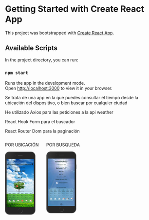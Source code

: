 # Getting Started with Create React App

This project was bootstrapped with [Create React App](https://github.com/facebook/create-react-app).

## Available Scripts

In the project directory, you can run:

### `npm start`

Runs the app in the development mode.\
Open [http://localhost:3000](http://localhost:3000) to view it in your browser.


<p>Se trata de una app en la que puedes consultar el tiempo desde la ubicación del dispositivo, o bien buscar por cualquier ciudad</p>

<p>He utilizado Axios para las peticiones a la api weather</p>

<p>React Hook Form para el buscador</p>

<p>React Router Dom para la paginación</p>


<div style = "display:flex; gap:25px ; justify-content: space-arround; flex-direction:row" style = "gap:35px">
  <div>
    <p> POR UBICACIÓN </p>
    <img  style = "width: 100px;" src= 'https://github.com/jaelEspinosa/React_weather/blob/master/src/img/weather1.jpg' />
  </div>
  <div>
     <p> POR BUSQUEDA </p>
     <img  style = "width: 100px;" src = 'https://github.com/jaelEspinosa/React_weather/blob/master/src/img/weather2.jpg'/>
  </div>
</div>
